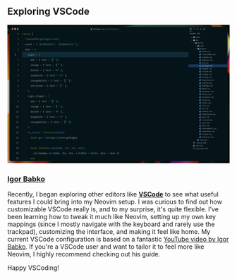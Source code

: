 ## Exploring VSCode

![bsc7th-vscode](assets/vs-code.jpeg)

### [Igor Babko](https://github.com/IgorBabko/)

Recently, I began exploring other editors like **[VSCode](https://code.visualstudio.com/)** to see what useful features I could bring into my Neovim setup. I was curious to find out how customizable VSCode really is, and to my surprise, it's quite flexible.
I’ve been learning how to tweak it much like Neovim, setting up my own key mappings (since I mostly navigate with the keyboard and rarely use the trackpad), customizing the interface, and making it feel like home.
My current VSCode configuration is based on a fantastic [YouTube video by Igor Babko](https://www.youtube.com/watch?v=VmFOsK7IhI4). If you're a VSCode user and want to tailor it to feel more like Neovim, I highly recommend checking out his guide.

Happy VSCoding!
